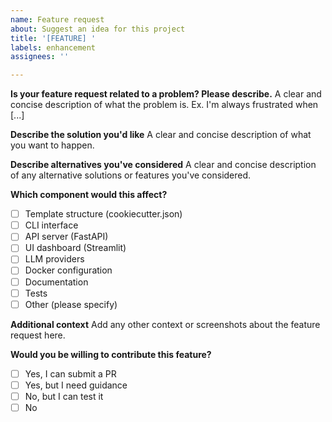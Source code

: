 ```yaml
---
name: Feature request
about: Suggest an idea for this project
title: '[FEATURE] '
labels: enhancement
assignees: ''

---
```


**Is your feature request related to a problem? Please describe.**
A clear and concise description of what the problem is. Ex. I'm always frustrated when [...]

**Describe the solution you'd like**
A clear and concise description of what you want to happen.

**Describe alternatives you've considered**
A clear and concise description of any alternative solutions or features you've considered.

**Which component would this affect?**
- [ ] Template structure (cookiecutter.json)
- [ ] CLI interface
- [ ] API server (FastAPI)
- [ ] UI dashboard (Streamlit)
- [ ] LLM providers
- [ ] Docker configuration
- [ ] Documentation
- [ ] Tests
- [ ] Other (please specify)

**Additional context**
Add any other context or screenshots about the feature request here.

**Would you be willing to contribute this feature?**
- [ ] Yes, I can submit a PR
- [ ] Yes, but I need guidance
- [ ] No, but I can test it
- [ ] No
